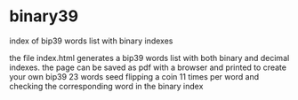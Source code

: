 # binary39
index of bip39 words list with binary indexes

the file index.html generates a bip39 words list with both binary and decimal indexes.
the page can be saved as pdf with a browser and printed to create your own bip39 23 words seed flipping a coin 11 times per word and checking the corresponding word in the binary index
